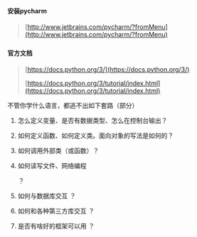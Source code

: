 #### 安装pycharm

> [http://www.jetbrains.com/pycharm/?fromMenu](http://www.jetbrains.com/pycharm/?fromMenu)

### 

#### 官方文档

> [https://docs.python.org/3/](https://docs.python.org/3/)
>
> [https://docs.python.org/3/tutorial/index.html](https://docs.python.org/3/tutorial/index.html)



不管你学什么语言，都逃不出如下套路（部分）

1. 怎么定义变量、是否有数据类型、怎么在控制台输出？
2. 如何定义函数、如何定义类。面向对象的写法是如何的？
3. 如何调用外部类（或函数）？
4. 如何读写文件、网络编程   ？
5. 如何与数据库交互   ？
6. 如何和各种第三方库交互   ？
7. 是否有啥好的框架可以用   ？





